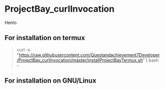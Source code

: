 # ProjectBay_curlInvocation
Henlo
## For installation on termux
> curl -s "https://raw.githubusercontent.com/Questandachievement7Developer/ProjectBay_curlInvocation/master/installProjectBayTermux.sh" | bash - <br> 
## For installation on GNU/Linux
> 
